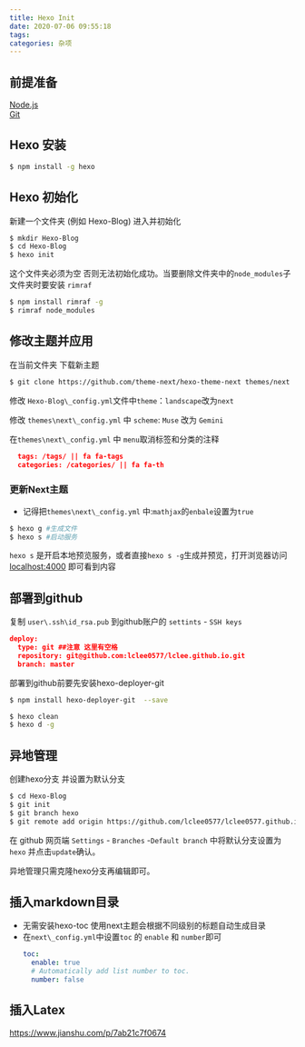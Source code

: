 ```yaml
---
title: Hexo Init
date: 2020-07-06 09:55:18
tags:
categories: 杂项
---
```

## 前提准备
 [Node.js](https://nodejs.org/en/)  
 [Git](https://git-scm.com/)

## Hexo 安装
```bash
$ npm install -g hexo
```
## Hexo 初始化
新建一个文件夹 (例如 Hexo-Blog) 进入并初始化

```bash
$ mkdir Hexo-Blog
$ cd Hexo-Blog
$ hexo init
```
这个文件夹必须为空 否则无法初始化成功。当要删除文件夹中的`node_modules`子文件夹时要安装 ``rimraf``

```bash
$ npm install rimraf -g
$ rimraf node_modules
```

## 修改主题并应用

在当前文件夹 下载新主题
```bash
$ git clone https://github.com/theme-next/hexo-theme-next themes/next
```
修改 `Hexo-Blog\_config.yml`文件中`theme`：`landscape`改为`next` 

修改 `themes\next\_config.yml` 中 `scheme`: `Muse` 改为 `Gemini`

在`themes\next\_config.yml` 中 `menu`取消标签和分类的注释
```json
  tags: /tags/ || fa fa-tags
  categories: /categories/ || fa fa-th
```
### 更新Next主题 
- 记得把`themes\next\_config.yml` 中:`mathjax`的`enbale`设置为`true`

```bash
$ hexo g #生成文件
$ hexo s #启动服务
```
`hexo s` 是开启本地预览服务，或者直接`hexo s -g`生成并预览，打开浏览器访问 [localhost:4000](http://localhost:4000) 即可看到内容

## 部署到github
复制 `user\.ssh\id_rsa.pub` 到github账户的 `settints` - `SSH keys`

```json
deploy:
  type: git ##注意 这里有空格
  repository: git@github.com:lclee0577/lclee.github.io.git
  branch: master
```

部署到github前要先安装hexo-deployer-git
```bash
$ npm install hexo-deployer-git  --save
```
```bash
$ hexo clean 
$ hexo d -g
```

## 异地管理
创建hexo分支 并设置为默认分支
```bash
$ cd Hexo-Blog 
$ git init
$ git branch hexo
$ git remote add origin https://github.com/lclee0577/lclee0577.github.io.git

```
在 github 网页端 `Settings` - `Branches` -`Default branch` 中将默认分支设置为`hexo` 并点击`update`确认。

异地管理只需克隆hexo分支再编辑即可。

## 插入markdown目录
- 无需安装hexo-toc 使用next主题会根据不同级别的标题自动生成目录
- 在`next\_config.yml`中设置`toc` 的 `enable` 和 `number`即可
  ```yml
  toc:
    enable: true
    # Automatically add list number to toc.
    number: false
  ```

## 插入Latex

  https://www.jianshu.com/p/7ab21c7f0674

  